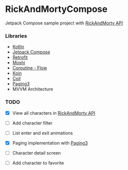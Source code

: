 # RickAndMortyCompose

Jetpack Compose sample project with [RickAndMorty API](https://rickandmortyapi.com/)

### Libraries

* [Kotlin](https://github.com/JetBrains/kotlin)
* [Jetpack Compose](https://developer.android.com/jetpack/compose?gclid=Cj0KCQiA47GNBhDrARIsAKfZ2rBiGK_Q8w2vXIGSipnrWA0--Z59KkfXnxs7QBxDJaY2aAreMC-TSAAaAhL5EALw_wcB&gclsrc=aw.ds)
* [Retrofit](https://github.com/square/retrofit)
* [Moshi](https://github.com/square/moshi)
* [Coroutine - Flow](https://github.com/Kotlin/kotlinx.coroutines)
* [Koin](https://insert-koin.io/)
* [Coil](https://github.com/coil-kt/coil)
* [Paging3](https://developer.android.com/topic/libraries/architecture/paging/v3-overview)
* MVVM Architecture

### TODO

- [x] View all characters in [RickAndMorty API](https://rickandmortyapi.com/)
- [ ] Add character filter
- [ ] List enter and exit animations
- [x] Paging implementation
  with [Paging3](https://developer.android.com/topic/libraries/architecture/paging/v3-overview)
- [ ] Character detail screen
- [ ] Add character to favorite
   

